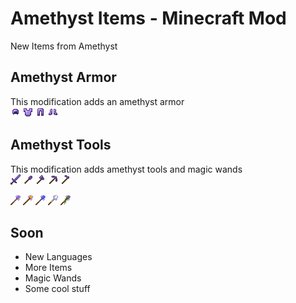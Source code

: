# Amethyst Items - Minecraft Mod
New Items from Amethyst
## Amethyst Armor
This modification adds an amethyst armor</br>
![Helmet](./src/main/resources/assets/ameitems/textures/item/amethyst_helmet.png)
![Chestplate](./src/main/resources/assets/ameitems/textures/item/amethyst_chestplate.png)
![Leggings](./src/main/resources/assets/ameitems/textures/item/amethyst_leggings.png)
![Boots](./src/main/resources/assets/ameitems/textures/item/amethyst_boots.png)
## Amethyst Tools
This modification adds amethyst tools and magic wands</br>
![Sword](./src/main/resources/assets/ameitems/textures/item/amethyst_sword.png)
![Shovel](./src/main/resources/assets/ameitems/textures/item/amethyst_shovel.png)
![Axe](./src/main/resources/assets/ameitems/textures/item/amethyst_axe.png)
![Pickaxe](./src/main/resources/assets/ameitems/textures/item/amethyst_pickaxe.png)
![Hoe](./src/main/resources/assets/ameitems/textures/item/amethyst_hoe.png)</br>

![BlankWand](./src/main/resources/assets/ameitems/textures/item/blank_wand.png)
![FireWand](./src/main/resources/assets/ameitems/textures/item/fire_wand.png)
![WaterWand](./src/main/resources/assets/ameitems/textures/item/water_wand.png)
![AirWand](./src/main/resources/assets/ameitems/textures/item/air_wand.png)
![EarthWand](./src/main/resources/assets/ameitems/textures/item/earth_wand.png)

## Soon
- New Languages
- More Items
- Magic Wands
- Some cool stuff
